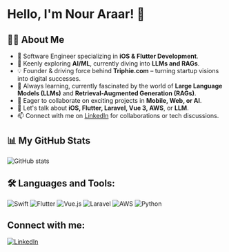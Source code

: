 # Hello, I'm Nour Araar! 👋

## 👨‍💻 About Me
- 🚀 Software Engineer specializing in **iOS & Flutter Development**.
- 🤖 Keenly exploring **AI/ML**, currently diving into **LLMs and RAGs**.
- 💡 Founder & driving force behind **Triphie.com** – turning startup visions into digital successes.
- 🌱 Always learning, currently fascinated by the world of **Large Language Models (LLMs)** and **Retrieval-Augmented Generation (RAGs)**.
- 👯 Eager to collaborate on exciting projects in **Mobile, Web, or AI**.
- 💬 Let's talk about **iOS, Flutter, Laravel, Vue 3, AWS**, or **LLM**.
- 📫 Connect with me on [LinkedIn](https://www.linkedin.com/in/nour-araar) for collaborations or tech discussions.

## 📊 My GitHub Stats
![GitHub stats](https://github-readme-stats.vercel.app/api?username=nouraraar91&show_icons=true&theme=radical)

## 🛠 Languages and Tools:
![Swift](https://img.shields.io/badge/-Swift-orange?style=flat&logo=Swift&logoColor=white)
![Flutter](https://img.shields.io/badge/-Flutter-02569B?style=flat&logo=flutter&logoColor=white)
![Vue.js](https://img.shields.io/badge/-Vue.js-4FC08D?style=flat&logo=vue.js&logoColor=white)
![Laravel](https://img.shields.io/badge/-Laravel-red?style=flat&logo=laravel&logoColor=white)
![AWS](https://img.shields.io/badge/-AWS-232F3E?style=flat&logo=amazonaws&logoColor=white)
![Python](https://img.shields.io/badge/-Python-yellow?style=flat&logo=python&logoColor=blue)

## Connect with me:
[![LinkedIn](https://img.shields.io/badge/-LinkedIn-blue?style=flat-square&logo=LinkedIn&logoColor=white&link=https://www.linkedin.com/in/nour-araar/)](https://www.linkedin.com/in/nour-araar/)

